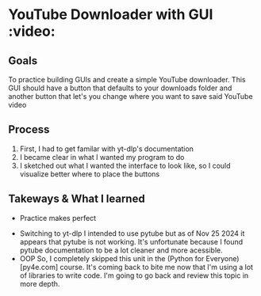 # YouTube Downloader with GUI :video:
## Goals
To practice building GUIs and create a simple YouTube downloader. This GUI should have a button that defaults to your downloads folder and another button that let's you change where you want to save said YouTube video
## Process
1. First, I had to get familar with yt-dlp's documentation
2. I became clear in what I wanted my program to do
2. I sketched out what I wanted the interface to look like, so I could visualize better where to place the buttons
## Takeways & What I learned
- Practice makes perfect
<!--something about how TTkinter was a lot easier this time around-->
- Switching to yt-dlp 
I intended to use pytube but as of Nov 25 2024 it appears that pytube is not working. It's unfortunate because I found pytube documentation to be a lot cleaner and more acessible.
- OOP
So, I completely skipped this unit in the (Python for Everyone)[py4e.com] course. It's coming back to bite me now that I'm using a lot of libraries to write code. I'm going to go back and review this topic in more depth.
<!--Could implement a "paste from clipboard" button, or even do it automatically>
